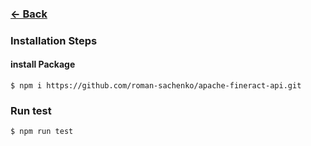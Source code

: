 
### [<- Back](../../../README.md)

### Installation Steps

#### install Package

`$ npm i https://github.com/roman-sachenko/apache-fineract-api.git`

### Run test

`$ npm run test` 
